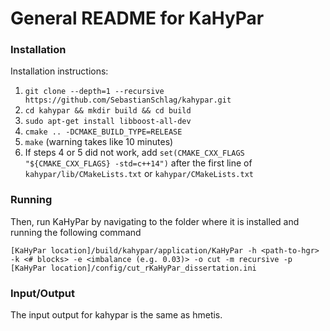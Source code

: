 # General README for KaHyPar

### Installation

Installation instructions:
1. `git clone --depth=1 --recursive https://github.com/SebastianSchlag/kahypar.git`
2. `cd kahypar && mkdir build && cd build`
3. `sudo apt-get install libboost-all-dev`
4. `cmake .. -DCMAKE_BUILD_TYPE=RELEASE`
5. `make` (warning takes like 10 minutes)
6. If steps 4 or 5 did not work, add `set(CMAKE_CXX_FLAGS "${CMAKE_CXX_FLAGS} -std=c++14")` after the first line of `kahypar/lib/CMakeLists.txt` or `kahypar/CMakeLists.txt`



### Running

Then, run KaHyPar by navigating to the folder where it is installed and running the following command

```
[KaHyPar location]/build/kahypar/application/KaHyPar -h <path-to-hgr> -k <# blocks> -e <imbalance (e.g. 0.03)> -o cut -m recursive -p [KaHyPar location]/config/cut_rKaHyPar_dissertation.ini
```

### Input/Output

The input output for kahypar is the same as hmetis.
